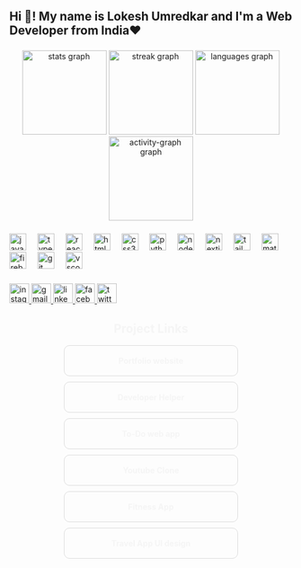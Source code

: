<h2 align="left">Hi 👋! My name is Lokesh Umredkar and I'm a Web Developer from India❤️</h2>

###

<div align="center">
  <img src="https://github-readme-stats.vercel.app/api?username=Lokesh9307&hide_title=false&hide_rank=true&show_icons=true&include_all_commits=true&count_private=true&disable_animations=false&theme=dracula&locale=en&hide_border=false" height="150" alt="stats graph"  />
  <img src="https://streak-stats.demolab.com?user=Lokesh9307&locale=en&mode=daily&theme=dracula&hide_border=false&border_radius=5" height="150" alt="streak graph"  />
  <img src="https://github-readme-stats.vercel.app/api/top-langs?username=Lokesh9307&locale=en&hide_title=false&layout=compact&card_width=320&langs_count=5&theme=dracula&hide_border=false" height="150" alt="languages graph"  />
  <img src="https://github-readme-activity-graph.vercel.app/graph?username=Lokesh9307&theme=dracula&radius=1&area=true" height="150"  alt="activity-graph graph"  />
</div>

###

<div align="left">
  <img src="https://cdn.jsdelivr.net/gh/devicons/devicon/icons/javascript/javascript-original.svg" height="30" alt="javascript logo"  />
  <img width="12" />
  <img src="https://cdn.jsdelivr.net/gh/devicons/devicon/icons/typescript/typescript-original.svg" height="30" alt="typescript logo"  />
  <img width="12" />
  <img src="https://cdn.jsdelivr.net/gh/devicons/devicon/icons/react/react-original.svg" height="30" alt="react logo"  />
  <img width="12" />
  <img src="https://cdn.jsdelivr.net/gh/devicons/devicon/icons/html5/html5-original.svg" height="30" alt="html5 logo"  />
  <img width="12" />
  <img src="https://cdn.jsdelivr.net/gh/devicons/devicon/icons/css3/css3-original.svg" height="30" alt="css3 logo"  />
  <img width="12" />
  <img src="https://cdn.jsdelivr.net/gh/devicons/devicon/icons/python/python-original.svg" height="30" alt="python logo"  />
  <img width="12" />
  <img src="https://cdn.jsdelivr.net/gh/devicons/devicon/icons/nodejs/nodejs-original.svg" height="30" alt="nodejs logo"  />
  <img width="12" />
  <img src="https://cdn.jsdelivr.net/gh/devicons/devicon/icons/nextjs/nextjs-original.svg" height="30" alt="nextjs logo"  />
  <img width="12" />
  <img src="https://cdn.jsdelivr.net/gh/devicons/devicon/icons/tailwindcss/tailwindcss-original-wordmark.svg" height="30" alt="tailwindcss logo"  />
  <img width="12" />
  <img src="https://cdn.jsdelivr.net/gh/devicons/devicon/icons/materialui/materialui-original.svg" height="30" alt="materialui logo"  />
  <img width="12" />
  <img src="https://cdn.jsdelivr.net/gh/devicons/devicon/icons/firebase/firebase-plain.svg" height="30" alt="firebase logo"  />
  <img width="12" />
  <img src="https://cdn.jsdelivr.net/gh/devicons/devicon/icons/git/git-original.svg" height="30" alt="git logo"  />
  <img width="12" />
  <img src="https://cdn.jsdelivr.net/gh/devicons/devicon/icons/vscode/vscode-original.svg" height="30" alt="vscode logo"  />
</div>

###

<div align="left">
  <a href="https://www.instagram.com/itz_lokesh_02/?hl=bg" target="_blank">
    <img src="https://img.shields.io/static/v1?message=Instagram&logo=instagram&label=&color=E4405F&logoColor=white&labelColor=&style=for-the-badge" height="35" alt="instagram logo"  />
  </a>
  <a href="lokeshumredkar2003@gmail.com" target="_blank">
    <img src="https://img.shields.io/static/v1?message=Gmail&logo=gmail&label=&color=D14836&logoColor=white&labelColor=&style=for-the-badge" height="35" alt="gmail logo"  />
  </a>
  <a href="https://www.linkedin.com/in/lokesh-umredkar-2a0961243/?trk=people-guest_people_search-card&originalSubdomain=in" target="_blank">
    <img src="https://img.shields.io/static/v1?message=LinkedIn&logo=linkedin&label=&color=0077B5&logoColor=white&labelColor=&style=for-the-badge" height="35" alt="linkedin logo"  />
  </a>
  <a href="https://www.facebook.com/lokesh.umredkar.967/" target="_blank">
    <img src="https://img.shields.io/static/v1?message=Facebook&logo=facebook&label=&color=1877F2&logoColor=white&labelColor=&style=for-the-badge" height="35" alt="facebook logo"  />
  </a>
  <img src="https://img.shields.io/static/v1?message=Twitter&logo=twitter&label=&color=1DA1F2&logoColor=white&labelColor=&style=for-the-badge" height="35" alt="twitter logo"  />
</div>

###
<section>
      <h1 style="color: whitesmoke; text-align: center;">Project Links</h1>
      <div
        style="
          color: whitesmoke;
          display: flex;
          flex-wrap: wrap;
          place-items: center;
          justify-content: center;
          gap: 10px;
        "
      >
        <div
          style="
            display: flex;
            place-items: center;
            gap: 10px;
            border: 1px solid gainsboro;
            width: 300px;
            justify-content: center;
            padding: 4px;
            border-radius: 10px;
          "
        >
          <a
            href="https://lokeshumredkar.vercel.app/"
            style="text-decoration: none; color: white; font-weight: bold"
            ><p style="color: whitesmoke">Portfolio website</p></a
          >
        </div>
        <div
          style="
            display: flex;
            place-items: center;
            gap: 10px;
            border: 1px solid gainsboro;
            width: 300px;
            justify-content: center;
            padding: 4px;
            border-radius: 10px;
          "
        >
          <a
            href="https://developer-helper.vercel.app/"
            style="text-decoration: none; color: white; font-weight: bold"
            ><p style="color: whitesmoke">Developer Helper</p></a
          >
        </div>
        <div
          style="
            display: flex;
            place-items: center;
            gap: 10px;
            border: 1px solid gainsboro;
            width: 300px;
            justify-content: center;
            padding: 4px;
            border-radius: 10px;
          "
        >
          <a
            href="https://todoapp-lokii.netlify.app/"
            style="text-decoration: none; color: white; font-weight: bold"
            ><p style="color: whitesmoke">To-Do web app</p></a
          >
        </div>
        <div
          style="
            display: flex;
            place-items: center;
            gap: 10px;
            border: 1px solid gainsboro;
            width: 300px;
            justify-content: center;
            padding: 4px;
            border-radius: 10px;
          "
        >
          <a
            href="https://beast-media-lokesh.netlify.app/"
            style="text-decoration: none; color: white; font-weight: bold"
            ><p style="color: whitesmoke">Youtube Clone</p></a
          >
        </div>
        <div
          style="
            display: flex;
            place-items: center;
            gap: 10px;
            border: 1px solid gainsboro;
            width: 300px;
            justify-content: center;
            padding: 4px;
            border-radius: 10px;
          "
        >
          <a
            href="https://stayfit-n-strong.netlify.app/"
            style="text-decoration: none; color: white; font-weight: bold"
            ><p style="color: whitesmoke">Fitness App</p></a
          >
        </div>
        <div
          style="
            display: flex;
            place-items: center;
            gap: 10px;
            border: 1px solid gainsboro;
            width: 300px;
            justify-content: center;
            padding: 4px;
            border-radius: 10px;
          "
        >
          <a
            href="https://stayfit-n-strong.netlify.app/"
            style="text-decoration: none; color: white; font-weight: bold"
            ><p style="color: whitesmoke">Travel App UI design</p></a
          >
        </div>
      </div>
    </section>

###
